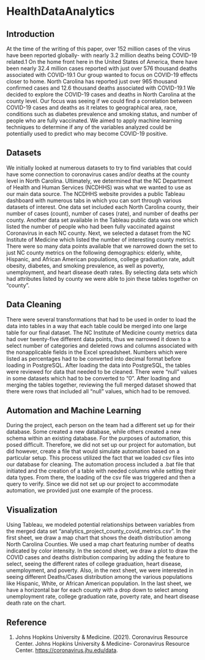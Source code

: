 # HealthDataAnalytics


## Introduction
At the time of the writing of this paper, over 152 million cases of the virus have been reported globally- with nearly 3.2 million deaths being COVID-19 related.1 On the home front here in the United States of America, there have been nearly 32.4 million cases reported with just over 576 thousand deaths associated with COVID-19.1 Our group wanted to focus on COVID-19 effects closer to home. North Carolina has reported just over 965 thousand confirmed cases and 12.6 thousand deaths associated with COVID-19.1 We decided to explore the COVID-19 cases and deaths in North Carolina at the county level. Our focus was seeing if we could find a correlation between COVID-19 cases and deaths as it relates to geographical area, race, conditions such as diabetes prevalence and smoking status, and number of people who are fully vaccinated. We aimed to apply machine learning techniques to determine if any of the variables analyzed could be potentially used to predict who may become COVID-19 positive.
## Datasets
We initially looked at numerous datasets to try to find variables that could have some connection to coronavirus cases and/or deaths at the county level in North Carolina. Ultimately, we determined that the NC Department of Health and Human Services (NCDHHS) was what we wanted to use as our main data source. The NCDHHS website provides a public Tableau dashboard with numerous tabs in which you can sort through various datasets of interest. One data set included each North Carolina county, their number of cases (count), number of cases (rate), and number of deaths per county. Another data set available in the Tableau public data was one which listed the number of people who had been fully vaccinated against Coronavirus in each NC county. Next, we selected a dataset from the NC Institute of Medicine which listed the number of interesting county metrics. There were so many data points available that we narrowed down the set to just NC county metrics on the following demographics: elderly, white, Hispanic, and African American populations, college graduation rate, adult obesity, diabetes, and smoking prevalence, as well as poverty, unemployment, and heart disease death rates. By selecting data sets which had attributes listed by county we were able to join these tables together on “county”.
## Data Cleaning
There were several transformations that had to be used in order to load the data into tables in a way that each table could be merged into one large table for our final dataset. The NC Institute of Medicine county metrics data had over twenty-five different data points, thus we narrowed it down to a select number of categories and deleted rows and columns associated with the nonapplicable fields in the Excel spreadsheet. Numbers which were listed as percentages had to be converted into decimal format before loading in PostgreSQL. After loading the data into PostgreSQL, the tables were reviewed for data that needed to be cleaned. There were “null” values in some datasets which had to be converted to “0”. After loading and merging the tables together, reviewing the full merged dataset showed that there were rows that included all “null” values, which had to be removed. 
## Automation and Machine Learning
During the project, each person on the team had a different set up for their database. Some created a new database, while others created a new schema within an existing database. For the purposes of automation, this posed difficult. Therefore, we did not set up our project for automation, but did however, create a file that would simulate automation based on a particular setup. This process utilized the fact that we loaded csv files into our database for cleaning. The automation process included a .bat file that initiated and the creation of a table with needed columns while setting their data types. From there, the loading of the csv file was triggered and then a query to verify. Since we did not set up our project to accommodate automation, we provided just one example of the process.
## Visualization
Using Tableau, we modeled potential relationships between variables from the merged data set “analytics_project_county_covid_metrics.csv”. In the first sheet, we draw a map chart that shows the death distribution among North Carolina Counties. We used a map chart featuring number of deaths indicated by color intensity. In the second sheet, we draw a plot to draw the COVID cases and deaths distribution comparing by adding the feature to select, seeing the different rates of college graduation, heart disease, unemployment, and poverty. Also, in the next sheet, we were interested in seeing different Deaths/Cases distribution among the various populations like Hispanic, White, or African American population. In the last sheet, we have a horizontal bar for each county with a drop down to select among unemployment rate, college graduation rate, poverty rate, and heart disease death rate on the chart.
## Reference
1.	Johns Hopkins University & Medicine. (2021). Coronavirus Resource Center. Johns Hopkins University & Medicine- Coronavirus Resource Center. https://coronavirus.jhu.edu/data.

